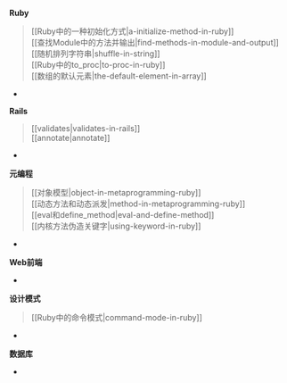 **Ruby**
> [[Ruby中的一种初始化方式|a-initialize-method-in-ruby]]  
[[查找Module中的方法并输出|find-methods-in-module-and-output]]  
[[随机排列字符串|shuffle-in-string]]  
[[Ruby中的to_proc|to-proc-in-ruby]]  
[[数组的默认元素|the-default-element-in-array]]

-

**Rails**
> [[validates|validates-in-rails]]  
[[annotate|annotate]]  

-

**元编程**
> [[对象模型|object-in-metaprogramming-ruby]]  
[[动态方法和动态派发|method-in-metaprogramming-ruby]]  
[[eval和define_method|eval-and-define-method]]  
[[内核方法伪造关键字|using-keyword-in-ruby]]

-

**Web前端**

-

**设计模式**
> [[Ruby中的命令模式|command-mode-in-ruby]]

-

**数据库**

-



